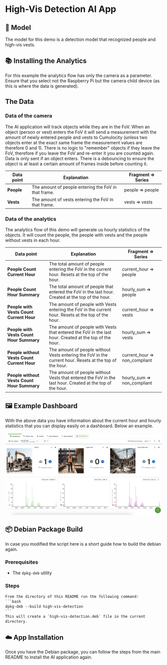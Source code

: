 # High-Vis Detection AI App

## 🤖 Model

The model for this demo is a detection model that recognized people and high-vis vests.

## 📚 Installing the Analytics

For this example the analytics flow has only the camera as a parameter. Ensure that you select not the Raspberry Pi but the camera child device (as this is where the data is generated).

## The Data

### Data of the camera

The AI application will track objects while they are in the FoV. When an object (person or vest) enters the FoV it will send a measurement with the amount of newly entered people and vests to Cumulocity (unless two objects enter at the exact same frame the measurement values are therefore 0 and 1).
There is no logic to "remember" objects if they leave the FoV, therefore if you leave the FoV and re-enter it you are counted again.
Data is only sent if an object enters. There is a debouncing to ensure the object is at least a certain amount of frames inside before counting it.

| Data point | Explanation | Fragment => Series |
| --- | --- | --- |
| **People** | The amount of people entering the FoV in that frame. | people => people |
| **Vests** | The amount of vests entering the FoV in that frame. | vests => vests |

### Data of the analytics

The analytics flow of this demo will generate us hourly statistics of the objects. It will count the people, the people with vests and the people without vests in each hour.

| Data point | Explanation | Fragment => Series |
| --- | --- | --- |
| **People Count Current Hour** | The total amount of people entering the FoV in the current hour. Resets at the top of the hour. | current_hour => people |
| **People Count Hour Summary** | The total amount of people that entered the FoV in the last hour. Created at the top of the hour. | hourly_sum => people |
| **People with Vests Count Current Hour** | The amount of people with Vests entering the FoV in the current hour. Resets at the top of the hour. | current_hour => vests |
| **People with Vests Count Hour Summary** | The amount of people with Vests that entered the FoV in the last hour. Created at the top of the hour. | hourly_sum => vests |
| **People without Vests Count Current Hour** | The amount of people without Vests entering the FoV in the current hour. Resets at the top of the hour. | current_hour => non_compliant |
| **People without Vests Count Hour Summary** | The amount of people without Vests that entered the FoV in the last hour. Created at the top of the hour. | hourly_sum => non_compliant |

## 🖼️ Example Dashboard

With the above data you have information about the current hour and hourly statistics that you can display easily on a dashboard. Below an example.

![HighVisDashboard](../images/highVisDashboard.jpg)

## 📦 Debian Package Build

In case you modified the script here is a short guide how to build the debian again.

### Prerequisites

* The `dpkg-deb` utility

### Steps

    From the directory of this README run the following command:
    ```bash
    dpkg-deb --build high-vis-detection
    ```
    This will create a `high-vis-detection.deb` file in the current directory.

## ☁️ App Installation

Once you have the Debian package, you can follow the steps from the main README to install the AI application again.